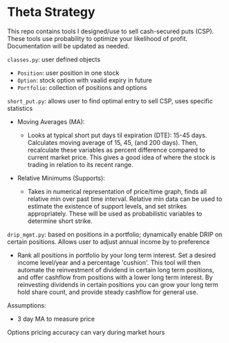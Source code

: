 # Theta Strategy

This repo contains tools I designed/use to sell cash-secured puts (CSP). These tools use probability to optimize your likelihood of profit. Documentation will be updated as needed.	

`classes.py`: user defined objects	
  - `Position`: user position in one stock	
  - `Option`: stock option with vaalid expiry in future	
  - `Portfolio`: collection of positions and options	

`short_put.py`: allows user to find optimal entry to sell CSP, uses specific statistics

- Moving Averages (MA):
    - Looks at typical short put days til expiration (DTE): 15-45 days. Calculates moving average of 15, 45, (and 200 days). Then, recalculate these variables as percent difference compared to current market price. This gives a good idea of where the stock is trading in relation to its recent range.

- Relative Minimums (Supports):
  - Takes in numerical representation of price/time graph, finds all relative min over past time interval. Relative min data can be used to estimate the existence of support levels, and set strikes appropriately. These will be used as probabilistic variables to determine short strike. 


`drip_mgmt.py`: based on positions in a portfolio; dynamically enable DRIP on certain positions. Allows user to adjust annual income by to preference

- Rank all positions in portfolio by your long term interest. Set a desired income level/year and a percentage 'cushion'. This tool will then automate the reinvestment of dividend in certain long term positions, and offer cashflow from positions with a lower long term interest. By reinvesting dividends in certain positions you can grow your long term hold share count, and provide steady cashflow for general use. 

Assumptions:
- 3 day MA to measure price


Options pricing accuracy can vary during market hours
